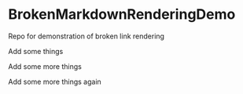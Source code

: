 # BrokenMarkdownRenderingDemo
Repo for demonstration of broken link rendering

Add some things

Add some more things

Add some more things again
